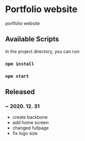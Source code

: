 # Portfolio website

portfolio website 

## Available Scripts

In the project directory, you can run:

### `npm install` 
### `npm start`

## Released

### ~ 2020. 12. 31

* create backbone
* add home screen  
* changed fullpage
* fix logo size
 

